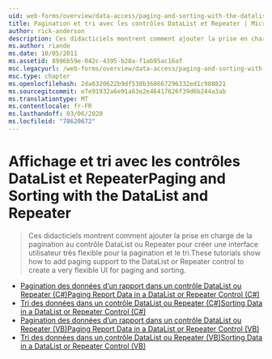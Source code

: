 ```yaml
---
uid: web-forms/overview/data-access/paging-and-sorting-with-the-datalist-and-repeater/index
title: Pagination et tri avec les contrôles DataList et Repeater | Microsoft Docs
author: rick-anderson
description: Ces didacticiels montrent comment ajouter la prise en charge de la pagination au contrôle DataList ou Repeater pour créer une interface utilisateur très flexible pour la pagination et le tri.
ms.author: riande
ms.date: 10/05/2011
ms.assetid: 8996b59e-042c-4395-b28a-f1ab95ac16af
msc.legacyurl: /web-forms/overview/data-access/paging-and-sorting-with-the-datalist-and-repeater
msc.type: chapter
ms.openlocfilehash: 2da6320622b9df538b368667296332ed1c988821
ms.sourcegitcommit: e7e91932a6e91a63e2e46417626f39d6b244a3ab
ms.translationtype: MT
ms.contentlocale: fr-FR
ms.lasthandoff: 03/06/2020
ms.locfileid: "78620672"
---
```

# <a name="paging-and-sorting-with-the-datalist-and-repeater"></a><span data-ttu-id="1fe41-103">Affichage et tri avec les contrôles DataList et Repeater</span><span class="sxs-lookup"><span data-stu-id="1fe41-103">Paging and Sorting with the DataList and Repeater</span></span>

> <span data-ttu-id="1fe41-104">Ces didacticiels montrent comment ajouter la prise en charge de la pagination au contrôle DataList ou Repeater pour créer une interface utilisateur très flexible pour la pagination et le tri.</span><span class="sxs-lookup"><span data-stu-id="1fe41-104">These tutorials show how to add paging support to the DataList or Repeater control to create a very flexible UI for paging and sorting.</span></span>

- [<span data-ttu-id="1fe41-105">Pagination des données d’un rapport dans un contrôle DataList ou Repeater (C#)</span><span class="sxs-lookup"><span data-stu-id="1fe41-105">Paging Report Data in a DataList or Repeater Control (C#)</span></span>](paging-report-data-in-a-datalist-or-repeater-control-cs.md)
- [<span data-ttu-id="1fe41-106">Tri des données dans un contrôle DataList ou Repeater (C#)</span><span class="sxs-lookup"><span data-stu-id="1fe41-106">Sorting Data in a DataList or Repeater Control (C#)</span></span>](sorting-data-in-a-datalist-or-repeater-control-cs.md)
- [<span data-ttu-id="1fe41-107">Pagination des données d’un rapport dans un contrôle DataList ou Repeater (VB)</span><span class="sxs-lookup"><span data-stu-id="1fe41-107">Paging Report Data in a DataList or Repeater Control (VB)</span></span>](paging-report-data-in-a-datalist-or-repeater-control-vb.md)
- [<span data-ttu-id="1fe41-108">Tri des données dans un contrôle DataList ou Repeater (VB)</span><span class="sxs-lookup"><span data-stu-id="1fe41-108">Sorting Data in a DataList or Repeater Control (VB)</span></span>](sorting-data-in-a-datalist-or-repeater-control-vb.md)
